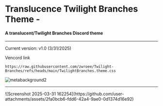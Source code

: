 # Translucence Twilight Branches Theme -
#### A translucent/Twilight Branches Discord theme
<hr>

Current version: v1.0 (3/31/2025)

Vencord link
```
https://raw.githubusercontent.com/zwroee/Twilight-Branches/refs/heads/main/TwilightBranches.theme.css
```

![metabackground2](https://github.com/user-attachments/assets/ac7ede88-31f5-4be2-8bc5-76da879bbb20)
<hr>
![Screenshot 2025-03-31 162254](https://github.com/user-attachments/assets/2fa0bcb6-fdd6-42a4-9ae0-0d1374d16e92)
